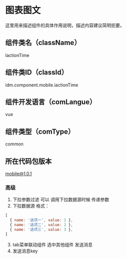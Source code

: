 # 图表图文
这里用来描述组件的具体作用说明，描述内容建议简明扼要。
## 组件类名（className）
IactionTime
## 组件类ID（classId）
idm.component.mobile.iactionTime
## 组件开发语言（comLangue）
vue
## 组件类型（comType）
common
## 所在代码包版本
mobile@1.0.1

### 高级
1. 下拉参数过滤   可以 调用下拉数据源时候 传递参数
2. 下拉数据源 格式：
```js
[
  { name: '选项一', value: 1 },
  { name: '选项二', value: 2 },
  { name: '选项三', value: 3 },
]
```

3. tab菜单联动组件 选中其他组件 发送消息
4. 发送消息key



